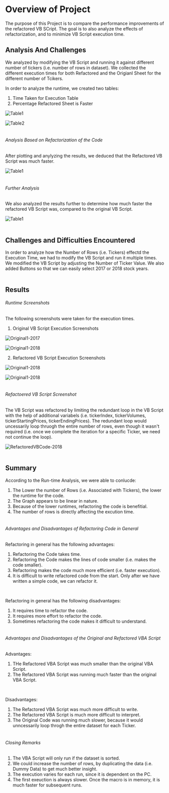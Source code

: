 # Overview of Project #
The purpose of this Project is to compare the performance improvements of the refactored VB SCript. The goal is to also analyze the effects of refactorization, and to minimize VB Script execution time. 


## Analysis And Challenges ##
We analyzed by modifying the VB Script and running it against different number of tickers (i.e. number of rows in dataset). We collected the different execution times for both Refactored and the Origianl Sheet for the different number of Tcikers.

In order to analyze the runtime, we created two tables:
1. Time Taken for Execution Table
2. Percentage Refactored Sheet is Faster

![Table1](/Resources/Table-ExecutionTimeTaken.png)

![Table2](/Resources/Table-PercentageRefactoredFaster.png)
<br><br>

###### Analysis Based on Refactorization of the Code ######
After plotting and anylyzing the results, we deduced that the Refactored VB Script was much faster. 

![Table1](/Resources/Chart-RuntimeComparison.png)
<br><br>


###### Further Analysis ######
We also analyzed the results further to determine how much faster the refactored VB Script was, compared to the original VB Script.

![Table1](/Resources/Chart-RefactoredSheetPerformance.png)
<br><br>

## Challenges and Difficulties Encountered ##
In order to analyze how the Number of Rows (i.e. Tickers) effectd the Execution Time, we had to modify the VB Script and run it multiple times. We modified the VB Script by adjusting the Number of Ticker Value. We also added Buttons so that we can easily select 2017 or 2018 stock years. 
<br><br>

## Results ##
###### Runtime Screenshots ######
The following screenshots were taken for the execution times. 

1. Original VB Script Execution Screenshots

![Original1-2017](/Resources/Original-2017.png)

![Original1-2018](/Resources/Original-2018.png)

2. Refactored VB Script Execution Screenshots

![Original1-2018](/Resources/Refactored-2017.png)

![Original1-2018](/Resources/Refactored-2018.png)
<br><br>

###### Refactoered VB Script Screenshot ######
The VB Script was refactored by limiting the redundant loop in the VB Script with the help of additional variabels (i.e. tickerIndex, tickerVolumes, tickerStartingPrices, tickerEndingPrices). The redundant loop would uncessarily loop thruogh the entire number of rows, even though it wasn't required (i.e. once we complete the iteration for a specific Ticker, we need not continue the loop).

![RefactoredVBCode-2018](/Resources/RefactoredVBCode.png)
<br><br>

## Summary ##
According to the Run-time Analysis, we were able to conlucde:
1) The Lower the number of Rows (i.e. Associated with Tickers), the lower the runtime for the code.
2) The Graph appears to be linear in nature.
3) Because of the lower runtimes, refactoring the code is benefitial.
4) The number of rows is directly affecting the excution time.
<br><br>

###### Advantages and Disadvantages of Refactoring Code in General ######
Refactoring in general has the following advantages:
1. Refactoring the Code takes time.
2. Refactoring the Code makes the lines of code smaller (i.e. makes the code smaller).
3. Refactoring makes the code much more efficient (i.e. faster execution).
4. It is difficult to write refactored code from the start. Only after we have written a simple code, we can refactor it. 
<br>

Refactoring in general has the following disadvantages:
1. It requires time to refactor the code.
2. It requires more effort to refactor the code.
3. Sometimes refactoring the code makes it difficult to understand.
<br><br>

###### Advantages and Disadvantages of the Original and Refactored VBA Script ######
Advantages:
1. THe Refactored VBA Script was much smaller than the original VBA Script.
2. The Refactored VBA Script was running much faster than the original VBA Script.
<br>

Disadvantages:
1. The Refactored VBA Script was much more difficult to write.
2. The Refactored VBA Script is much more difficult to interpret.
3. The Original Code was running much slower, because it would unncessarily loop throgh the entire dataset for each Ticker.
<br><br>

###### Closing Remarks ######
1. The VBA Script will only run if the dataset is sorted.
2. We could increase the number of rows, by duplicating the data (i.e. Dummy Data) to get much better insight.
3. The execution varies for each run, since it is dependent on the PC.
4. The first exeuction is always slower. Once the macro is in memory, it is much faster for subsequent runs.
